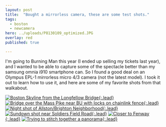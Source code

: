 ```yaml
---
layout: post
title:  "Bought a mirrorless camera, these are some test shots."
tags:
  - boston
  - newcamera
hero: ../uploads/P8130109_optimized.JPG
overlay: red
published: true

---
```


I'm going to Burning Man this year (I ended up selling my tickets last year), and I wanted to be able to capture some of the spectacle better than my samsung omnia i910 smartphone can. So I found a good deal on an Olympus EPL-1 mirrorless micro 4/3 camera (not the latest model). I took it out to learn how to use it, and here are some of my favorite shots from that walkabout.

[![Boston Skyline from the Longfellow Bridge](../uploads/P8130109_optimized.jpg){:.lead}](../uploads/P8130109.jpg)
[![Bridge over the Mass Pike near BU with locks on chainlink fence](../uploads/P8130115_optimized.jpg){:.lead}](../uploads/P8130115.jpg)
[![Night shot of Allston/Brighton Neighborhood](../uploads/P8130119_optimized.jpg){:.lead}](../uploads/P8130119.jpg)
[![Sundown shot near Soldiers Field Road](../uploads/P8140189-raw-edit_optimized.jpg){:.lead}](../uploads/P8140189-raw-edit.jpg)
[![Closer to Fenway](../uploads/P8210274_optimized.jpg){:.lead}](../uploads/P8210274.jpg)
[![Trying to stitch together a panorama](../uploads/Sample01_optimized.jpg){:.lead}](../uploads/Sample01.jpg)
